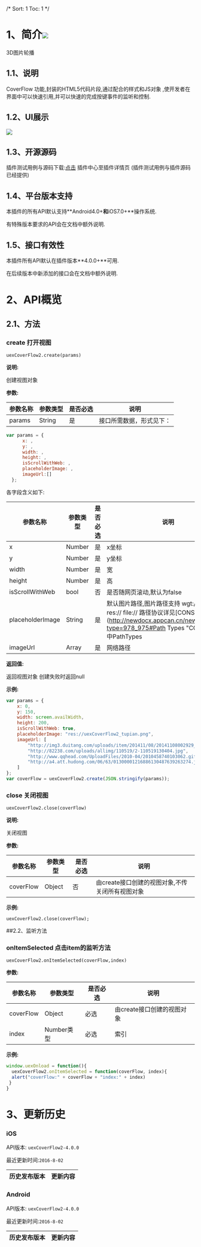 /*
Sort: 1
Toc: 1
*/

# 1、简介[![](http://appcan-download.oss-cn-beijing.aliyuncs.com/%E5%85%AC%E6%B5%8B%2Fgf.png)]()<ignore>
3D图片轮播
## 1.1、说明<ignore>
CoverFlow 功能,封装的HTML5代码片段,通过配合的样式和JS对象 ,使开发者在界面中可以快速引用,并可以快速的完成按键事件的监听和控制.
## 1.2、UI展示<ignore>

 ![](http://newdocx.appcan.cn/docximg/140050b2015n6c16e.png)
## 1.3、开源源码<ignore>
插件测试用例与源码下载:[点击](http://plugin.appcan.cn/details.html?id=163_index) 插件中心至插件详情页 (插件测试用例与插件源码已经提供)
## 1.4、平台版本支持<ignore>

本插件的所有API默认支持**Android4.0+**和**iOS7.0+**操作系统.

有特殊版本要求的API会在文档中额外说明.

## 1.5、接口有效性<ignore>

本插件所有API默认在插件版本**4.0.0+**可用.

在后续版本中新添加的接口会在文档中额外说明.
# 2、API概览<ignore>

## 2.1、方法<ignore>

###  create 打开视图

`uexCoverFlow2.create(params)`

**说明:**

创建视图对象

**参数:**

| 参数名称   | 参数类型   | 是否必选 | 说明           |
| ------ | ------ | ---- | ------------ |
| params | String | 是    | 接口所需数据，形式见下： |

```javascript
var params = {                                    
      x: ,
      y: ,
      width: ,
      height: ,
      isScrollWithWeb: ,
      placeholderImage: ,
      imageUrl:[]
  };
```
各字段含义如下:

| 参数名称             | 参数类型   | 是否必选 | 说明                                       |
| ---------------- | ------ | ---- | ---------------------------------------- |
| x                | Number | 是    | x坐标                                      |
| y                | Number | 是    | y坐标                                      |
| width            | Number | 是    | 宽                                        |
| height           | Number | 是    | 高                                        |
| isScrollWithWeb  | bool   | 否    | 是否随网页滚动,默认为false                         |
| placeholderImage | String | 是    | 默认图片路径,图片路径支持 wgt:// wgts:// res:// file://  路径协议详见[CONSTANT](http://newdocx.appcan.cn/newdocx/docx?type=978_975#Path Types "CONSTANT")中PathTypes |
| imageUrl         | Array  | 是    | 网络路径                                     |

**返回值:**

返回视图对象 创建失败时返回null

**示例:**

```javascript
var params = {
    x: 0,
    y: 150,
    width: screen.availWidth,
    height: 200,
    isScrollWithWeb: true,
    placeholderImage: "res://uexCoverFlow2_tupian.png",
    imageUrl: [
        "http://img3.duitang.com/uploads/item/201411/08/20141108002929_dV5Ba.thumb.700_0.jpeg",
        "http://82238.com/uploads/allimg/110519/2-110519130404.jpg",
        "http://www.qqhead.com/UploadFiles/2010-04/2010458740103062.gif",
        "http://a4.att.hudong.com/06/63/01300001216886130487639263274.jpg"
    ]
};
var coverFlow = uexCoverFlow2.create(JSON.stringify(params));
```
###  close 关闭视图

`uexCoverFlow2.close(coverFlow)`

**说明:**

关闭视图

**参数:**

| 参数名称      | 参数类型   | 是否必选 | 说明                          |
| --------- | ------ | ---- | --------------------------- |
| coverFlow | Object | 否    | 由create接口创建的视图对象,不传关闭所有视图对象 |

**示例:**

```
uexCoverFlow2.close(coverFlow);
```
##2.2、监听方法<ignore>

###  onItemSelected 点击item的监听方法

`uexCoverFlow2.onItemSelected(coverFlow,index)`

**参数:**

| 参数名称      | 参数类型     | 是否必选 | 说明               |
| --------- | -------- | ---- | ---------------- |
| coverFlow | Object   | 必选   | 由create接口创建的视图对象 |
| index     | Number类型 | 必选   | 索引               |

**示例:**

```javascript
window.uexOnload = function(){
  uexCoverFlow2.onItemSelected = function(coverFlow, index){
  alert("coverFlow:" + coverFlow + "index:" + index)
 }
}
```
# 3、更新历史<ignore>

### iOS<ignore>

API版本: `uexCoverFlow2-4.0.0`

最近更新时间:`2016-8-02`

| 历史发布版本 | 更新内容 |
| ----- | ----- |

### Android<ignore>

API版本: `uexCoverFlow2-4.0.0`

最近更新时间:`2016-8-02`

| 历史发布版本 | 更新内容 |
| ----- | ----- |
